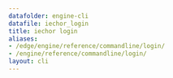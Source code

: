 ```yaml
---
datafolder: engine-cli
datafile: iechor_login
title: iechor login
aliases:
- /edge/engine/reference/commandline/login/
- /engine/reference/commandline/login/
layout: cli
---
```


<!--
This page is automatically generated from iEchor's source code. If you want to
suggest a change to the text that appears here, open a ticket or pull request
in the source repository on GitHub:

https://github.com/iechor/cli
-->
